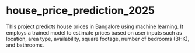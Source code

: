 # house_price_prediction_2025
This project predicts house prices in Bangalore using machine learning. It employs a trained model to estimate prices based on user inputs such as location, area type, availability, square footage, number of bedrooms (BHK), and bathrooms.
